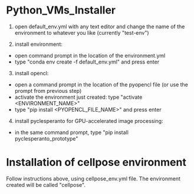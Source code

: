 # Python_VMs_Installer

1. open default_env.yml with any text editor and change the name of the environment to whatever you like (currently "test-env")

2. install environment: 
  * open command prompt in the location of the environment.yml
  * type "conda env create -f default_env.yml" and press enter

3. install opencl:
  * open a command prompt in the location of the pyopencl file (or use the prompt from previous step)
  * activate the environment just created: type "activate <ENVIRONMENT_NAME>"
  * type "pip install <PYOPENCL_FILE_NAME>" and press enter

4. install pyclesperanto for GPU-accelerated image processing:
  * in the same command prompt, type "pip install pyclesperanto_prototype"

# Installation of cellpose environment

Follow instructions above, using cellpose_env.yml file.
The environment created will be called "cellpose".

